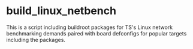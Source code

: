 # build_linux_netbench

This is a script including buildroot packages for TS's Linux network benchmarking demands paired with board defconfigs for popular targets including the packages. 
